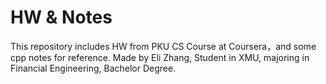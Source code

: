 # HW & Notes
This repository includes HW from PKU CS Course at Coursera，and some cpp notes for reference.
Made by Eli Zhang, Student in XMU, majoring in Financial Engineering, Bachelor Degree.
